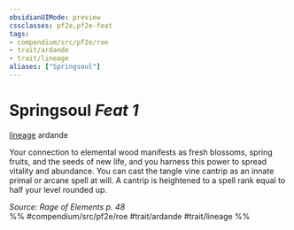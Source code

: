 ```yaml
---
obsidianUIMode: preview
cssclasses: pf2e,pf2e-feat
tags:
- compendium/src/pf2e/roe
- trait/ardande
- trait/lineage
aliases: ["Springsoul"]
---
```

# Springsoul  *Feat 1*  
[lineage](rules/traits/lineage-apg.md "Lineage  Trait")  ardande  


Your connection to elemental wood manifests as fresh blossoms, spring fruits, and the seeds of new life, and you harness this power to spread vitality and abundance. You can cast the tangle vine cantrip as an innate primal or arcane spell at will. A cantrip is heightened to a spell rank equal to half your level rounded up.

*Source: Rage of Elements p. 48*  
%% #compendium/src/pf2e/roe #trait/ardande #trait/lineage %%